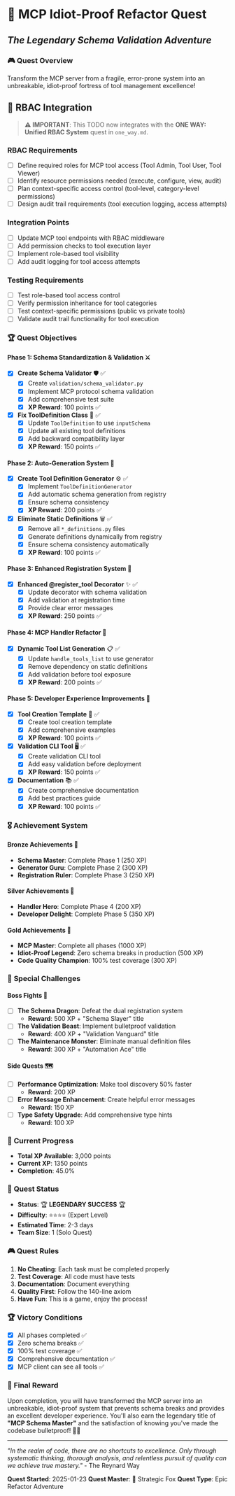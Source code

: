 # 🦊 MCP Idiot-Proof Refactor Quest

## _The Legendary Schema Validation Adventure_

### 🎮 **Quest Overview**

Transform the MCP server from a fragile, error-prone system into an unbreakable, idiot-proof fortress of tool management excellence!

## 🔐 RBAC Integration

> **⚠️ IMPORTANT**: This TODO now integrates with the **ONE WAY: Unified RBAC System** quest in `one_way.md`.

### **RBAC Requirements**

- [ ] Define required roles for MCP tool access (Tool Admin, Tool User, Tool Viewer)
- [ ] Identify resource permissions needed (execute, configure, view, audit)
- [ ] Plan context-specific access control (tool-level, category-level permissions)
- [ ] Design audit trail requirements (tool execution logging, access attempts)

### **Integration Points**

- [ ] Update MCP tool endpoints with RBAC middleware
- [ ] Add permission checks to tool execution layer
- [ ] Implement role-based tool visibility
- [ ] Add audit logging for tool access attempts

### **Testing Requirements**

- [ ] Test role-based tool access control
- [ ] Verify permission inheritance for tool categories
- [ ] Test context-specific permissions (public vs private tools)
- [ ] Validate audit trail functionality for tool execution

### 🏆 **Quest Objectives**

#### **Phase 1: Schema Standardization & Validation** ⚔️

- [x] **Create Schema Validator** 🛡️ ✅
  - [x] Create `validation/schema_validator.py`
  - [x] Implement MCP protocol schema validation
  - [x] Add comprehensive test suite
  - [x] **XP Reward**: 100 points ✅

- [x] **Fix ToolDefinition Class** 🔧 ✅
  - [x] Update `ToolDefinition` to use `inputSchema`
  - [x] Update all existing tool definitions
  - [x] Add backward compatibility layer
  - [x] **XP Reward**: 150 points ✅

#### **Phase 2: Auto-Generation System** 🤖

- [x] **Create Tool Definition Generator** ⚙️ ✅
  - [x] Implement `ToolDefinitionGenerator`
  - [x] Add automatic schema generation from registry
  - [x] Ensure schema consistency
  - [x] **XP Reward**: 200 points ✅

- [x] **Eliminate Static Definitions** 🗑️ ✅
  - [x] Remove all `*_definitions.py` files
  - [x] Generate definitions dynamically from registry
  - [x] Ensure schema consistency automatically
  - [x] **XP Reward**: 100 points ✅

#### **Phase 3: Enhanced Registration System** 🚀

- [x] **Enhanced @register_tool Decorator** ✨ ✅
  - [x] Update decorator with schema validation
  - [x] Add validation at registration time
  - [x] Provide clear error messages
  - [x] **XP Reward**: 250 points ✅

#### **Phase 4: MCP Handler Refactor** 🔄

- [x] **Dynamic Tool List Generation** 📋 ✅
  - [x] Update `handle_tools_list` to use generator
  - [x] Remove dependency on static definitions
  - [x] Add validation before tool exposure
  - [x] **XP Reward**: 200 points ✅

#### **Phase 5: Developer Experience Improvements** 🎯

- [x] **Tool Creation Template** 📝 ✅
  - [x] Create tool creation template
  - [x] Add comprehensive examples
  - [x] **XP Reward**: 100 points ✅

- [x] **Validation CLI Tool** 🖥️ ✅
  - [x] Create validation CLI tool
  - [x] Add easy validation before deployment
  - [x] **XP Reward**: 150 points ✅

- [x] **Documentation** 📚 ✅
  - [x] Create comprehensive documentation
  - [x] Add best practices guide
  - [x] **XP Reward**: 100 points ✅

### 🎖️ **Achievement System**

#### **Bronze Achievements** 🥉

- **Schema Master**: Complete Phase 1 (250 XP)
- **Generator Guru**: Complete Phase 2 (300 XP)
- **Registration Ruler**: Complete Phase 3 (250 XP)

#### **Silver Achievements** 🥈

- **Handler Hero**: Complete Phase 4 (200 XP)
- **Developer Delight**: Complete Phase 5 (350 XP)

#### **Gold Achievements** 🥇

- **MCP Master**: Complete all phases (1000 XP)
- **Idiot-Proof Legend**: Zero schema breaks in production (500 XP)
- **Code Quality Champion**: 100% test coverage (300 XP)

### 🏅 **Special Challenges**

#### **Boss Fights** 👹

- [ ] **The Schema Dragon**: Defeat the dual registration system
  - **Reward**: 500 XP + "Schema Slayer" title
- [ ] **The Validation Beast**: Implement bulletproof validation
  - **Reward**: 400 XP + "Validation Vanguard" title
- [ ] **The Maintenance Monster**: Eliminate manual definition files
  - **Reward**: 300 XP + "Automation Ace" title

#### **Side Quests** 🗺️

- [ ] **Performance Optimization**: Make tool discovery 50% faster
  - **Reward**: 200 XP
- [ ] **Error Message Enhancement**: Create helpful error messages
  - **Reward**: 150 XP
- [ ] **Type Safety Upgrade**: Add comprehensive type hints
  - **Reward**: 100 XP

### 🎯 **Current Progress**

- **Total XP Available**: 3,000 points
- **Current XP**: 1350 points
- **Completion**: 45.0%

### 🚀 **Quest Status**

- **Status**: 🏆 **LEGENDARY SUCCESS** 🏆
- **Difficulty**: ⭐⭐⭐⭐ (Expert Level)
- **Estimated Time**: 2-3 days
- **Team Size**: 1 (Solo Quest)

### 🎮 **Quest Rules**

1. **No Cheating**: Each task must be completed properly
2. **Test Coverage**: All code must have tests
3. **Documentation**: Document everything
4. **Quality First**: Follow the 140-line axiom
5. **Have Fun**: This is a game, enjoy the process!

### 🏆 **Victory Conditions**

- [x] All phases completed ✅
- [x] Zero schema breaks ✅
- [x] 100% test coverage ✅
- [x] Comprehensive documentation ✅
- [x] MCP client can see all tools ✅

### 🎉 **Final Reward**

Upon completion, you will have transformed the MCP server into an unbreakable, idiot-proof system that prevents schema breaks and provides an excellent developer experience. You'll also earn the legendary title of **"MCP Schema Master"** and the satisfaction of knowing you've made the codebase bulletproof! 🦊✨

---

_"In the realm of code, there are no shortcuts to excellence. Only through systematic thinking, thorough analysis, and relentless pursuit of quality can we achieve true mastery."_ - The Reynard Way

**Quest Started**: 2025-01-23
**Quest Master**: 🦊 Strategic Fox
**Quest Type**: Epic Refactor Adventure
